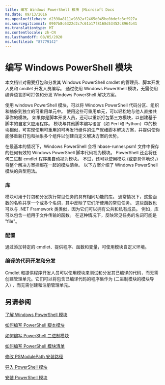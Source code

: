 ```yaml
---
title: 编写 Windows PowerShell 模块 |Microsoft Docs
ms.date: 09/13/2016
ms.openlocfilehash: d2398a8111a9832af2465d045be0bdefc3cf927a
ms.sourcegitcommit: 0907b8c6322d2c7c61b17f8168d53452c8964b41
ms.translationtype: MT
ms.contentlocale: zh-CN
ms.lasthandoff: 08/05/2020
ms.locfileid: "87779142"
---
```

# <a name="writing-a-windows-powershell-module"></a>编写 Windows PowerShell 模块

本文档针对需要打包和分发其 Windows PowerShell cmdlet 的管理员、脚本开发人员和 cmdlet 开发人员编写。 通过使用 Windows PowerShell 模块，无需使用编译语言即可打包和分发 Windows PowerShell 解决方案。

使用 windows PowerShell 模块，可以将 Windows PowerShell 代码分区、组织和抽象到独立的可重用单元中。 使用这些可重用单元，可以轻松地与他人直接共享你的模块。 如果你是脚本开发人员，还可以重新打包第三方模块，以创建基于脚本的自定义应用程序。 模块与其他脚本编写语言（如 Perl 和 Python）中的模块相似，可实现使用可重用的可再发行组件的生产就绪脚本解决方案，并提供使你能够重新打包和抽象多个组件以创建自定义解决方案的优势。

在最基本的情况下，Windows PowerShell 会将 hbase-runner.psm1 文件中保存的任何有效的 Windows PowerShell 脚本代码视为模块。 PowerShell 还会将任何二进制 cmdlet 程序集自动视为模块。 不过，还可以使用模块 (或更具体地说，) 将整个解决方案捆绑在一起的模块清单。 以下方案介绍了 Windows PowerShell 模块的典型用法。

### <a name="libraries"></a>库

模块可用于打包和分发执行常见任务的具有相同功能的库。 通常情况下，这些函数的名称共享一个或多个名词，其中反映了它们所使用的常见任务。 这些函数也可以与 .NET Framework 类类似，因为它们可以拥有公共和私有成员。 例如，库可以包含一组用于文件传输的函数。 在这种情况下，反映常见任务的名词可能是 "file"。

### <a name="configuration"></a>配置

通过添加特定的 cmdlet、提供程序、函数和变量，可使用模块自定义环境。

### <a name="compiled-code-development-and-distribution"></a>编译的代码开发和分发

Cmdlet 和提供程序开发人员可以使用模块来测试和分发其已编译的代码，而无需创建管理单元。它们可以将包含已编译代码的程序集作为 (二进制模块的模块导入) ，而无需创建和注册管理单元。

## <a name="see-also"></a>另请参阅

[了解 Windows PowerShell 模块](./understanding-a-windows-powershell-module.md)

[如何编写 PowerShell 脚本模块](./how-to-write-a-powershell-script-module.md)

[如何编写 PowerShell 二进制模块](./how-to-write-a-powershell-binary-module.md)

[如何编写 PowerShell 模块清单](how-to-write-a-powershell-module-manifest.md)

[修改 PSModulePath 安装路径](./modifying-the-psmodulepath-installation-path.md)

[导入 PowerShell 模块](./importing-a-powershell-module.md)

[安装 PowerShell 模块](./installing-a-powershell-module.md)
